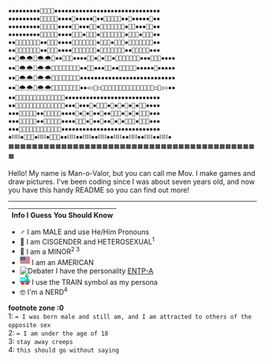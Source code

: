 ```
▪️▪️▪️▪️▪️▪️▪️▪️▪️🌳🌳🌳🌳▪️▪️▪️▪️▪️▪️▪️▪️▪️▪️▪️▪️▪️▪️▪️▪️▪️▪️▪️▪️▪️▪️▪️▪️▪️▪️▪️▪️▪️▪️
▪️▪️▪️▪️▪️▪️▪️▪️▪️🍏🍏🍏🍏🌳▪️▪️▪️▪️🌟▪️▪️▪️▪️▪️🌟▪️▪️🌟🌟🌟🌟🌟▪️▪️🌟▪️▪️▪️▪️▪️🌟▪️▪️
▪️▪️▪️▪️▪️▪️▪️▪️▪️🍏🍏🍏🍏🍏▪️▪️▪️▪️🌟🌟▪️▪️▪️🌟🌟▪️🌟🌟🌟🌟🌟🌟🌟▪️🌟🌟▪️▪️▪️🌟🌟▪️▪️
▪️▪️▪️▪️▪️▪️▪️▪️▪️🍏🍏🍏🍏🍏▪️▪️▪️▪️🌟🌟🌟▪️🌟🌟🌟▪️🌟🌟🌟🌟🌟🌟🌟▪️🌟🌟🌟▪️🌟🌟🌟▪️▪️
▪️▪️🩵🩵🩵🩵🩵🩵🩵▪️▪️🍏🍏🍏▪️▪️▪️▪️🌟🌟🌟🌟🌟🌟🌟▪️🌟🌟🌟▪️🌟🌟🌟▪️🌟🌟🌟🌟🌟🌟🌟▪️▪️
▪️▪️🥶🥶🥶🥶🥶🥶🥶▪️▪️🍏🍏🍏▪️▪️▪️▪️🌟🌟🌟🌟🌟🌟🌟▪️🌟🌟🌟🌟🌟🌟🌟▪️▪️🌟🌟🌟🌟🌟▪️▪️▪️
▪️▪️🥶🌨️🌨️🥶🌨️🌨️🥶▪️▪️🍏🍏🍏▪️▪️▪️▪️🌟🌟▪️🌟▪️🌟🌟▪️🌟🌟🌟🌟🌟🌟🌟▪️▪️▪️🌟🌟🌟▪️▪️▪️▪️
▪️▪️🥶🌨️🌨️🥶🌨️🌨️🥶🩵🩵🍏🍏🍏🩵🩵▪️▪️🌟🌟▪️▪️▪️🌟🌟▪️▪️🌟🌟🌟🌟🌟▪️▪️▪️▪️▪️🌟▪️▪️▪️▪️▪️
▪️▪️🥶🌨️🌨️🥶🌨️🌨️🥶🥶🥶🥶🥶🥶🥶🥶▪️▪️▪️▪️▪️▪️▪️▪️▪️▪️▪️▪️▪️▪️▪️▪️▪️▪️▪️▪️▪️▪️▪️▪️▪️▪️▪️
▪️▪️🥶🌨️🌨️🥶🌨️🌨️🥶🥶🥶🥶🥶🥶🥶🥶▪️▪️▫️◽🤍◻️🌁🌁🌁🌁🌁🌁🌁🌁🌁🌁🌁🌁🌁🌁🌁◻️🤍◽▫️▪️▪️
▪️▪️🔵🔵🔵🔵🔵🔵🔵🔵🔵🔵🔵🔵🔵🔵▪️▪️▪️▪️▪️▪️▪️▪️▪️▪️▪️▪️▪️▪️▪️▪️▪️▪️▪️▪️▪️▪️▪️▪️▪️▪️▪️
▪️▪️🔵🔵🍂🍂🍂🔵🔵🔵🔵🍂🍂🍂🔵🔵▪️▪️▪️🌁▪️▪️▪️🌁▪️🌁🌁🌁▪️🌁▪️🌁▪️🌁▪️🌁▪️🌁🌁▪️▪️▪️▪️
▪️▪️▪️🍂🍂🍂🍂🍂▪️▪️🍂🍂🍂🍂🍂▪️▪️▪️▪️🌁▪️🌁▪️🌁▪️▪️🌁▪️▪️🌁🌁🌁▪️🌁▪️🌁▪️🌁🌁🌁▪️▪️▪️
▪️▪️▪️🍂🍂🌇🍂🍂▪️▪️🍂🍂🌇🍂🍂▪️▪️▪️▪️🌁🌁🌁▪️🌁▪️▪️🌁▪️▪️🌁▪️🌁▪️🌁🌁🌁▪️🌁🌁🌁▪️▪️▪️
▪️▪️▪️🍂🌇🌇🌇🌇🌇🌇🌇🌇🍂🍂🍂▪️▪️▪️▪️▪️▪️▪️▪️▪️▪️▪️▪️▪️▪️▪️▪️▪️▪️▪️▪️▪️▪️▪️▪️▪️▪️▪️▪️
▪️⛓️⛓️▪️🍂🍂🍂▪️⛓️⛓️▪️🍂🍂🍂▪️▪️⛓️⛓️▪️▪️⛓️⛓️▪️▪️⛓️⛓️▪️▪️⛓️⛓️▪️▪️⛓️⛓️▪️▪️⛓️⛓️▪️▪️⛓️⛓️▪️
🟫🟫🟫🟫🟫🟫🟫🟫🟫🟫🟫🟫🟫🟫🟫🟫🟫🟫🟫🟫🟫🟫🟫🟫🟫🟫🟫🟫🟫🟫🟫🟫🟫🟫🟫🟫🟫🟫🟫🟫🟫🟫🟫
```

Hello! My name is Man-o-Valor, but you can call me Mov. I make games and draw pictures. I've been coding since I was about seven years old, and now you have this handy README so you can find out more!

---

| Info I Guess You Should Know |
| :--- |

- ♂️ I am MALE and use He/Him Pronouns
- 💞 I am CISGENDER and HETEROSEXUAL<sup>1</sup>
- 🔞 I am a MINOR<sup>2 3</sup>
- <img src="https://github.com/twitter/twemoji/blob/master/assets/72x72/1f1fa-1f1f8.png" width="20" height="20" alt="American Flag"> I am an AMERICAN
- <img src="https://www.16personalities.com/static/images/personality-types/avatars/email/large/ENTP_male.png?v=1" width="20" height="20" alt="Debater"> I have the personality [ENTP-A](https://www.16personalities.com/entp-personality)
- <img src="https://github.com/man-o-valor/man-o-valor/blob/main/canontrainsideview.png?raw=true" width="20" height="20" alt="Train"> I use the TRAIN symbol as my persona
- 🤓 I'm a NERD<sup>4</sup>



**footnote zone :0**<br>
1: `= I was born male and still am, and I am attracted to others of the opposite sex`<br>
2: `= I am under the age of 18`<br>
3: `stay away creeps`<br>
4: `this should go without saying`<br>






<!---
man-o-valor/man-o-valor is a ✨ special ✨ repository because its `README.md` (this file) appears on your GitHub profile.
You can click the Preview link to take a look at your changes.
--->
